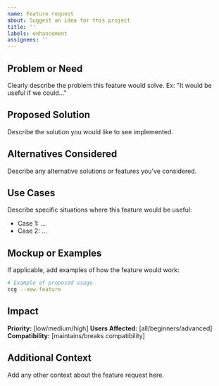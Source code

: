 ```yaml
---
name: Feature request
about: Suggest an idea for this project
title: ''
labels: enhancement
assignees: ''
---
```


## Problem or Need
Clearly describe the problem this feature would solve.
Ex: "It would be useful if we could..."

## Proposed Solution
Describe the solution you would like to see implemented.

## Alternatives Considered
Describe any alternative solutions or features you've considered.

## Use Cases
Describe specific situations where this feature would be useful:
- Case 1: ...
- Case 2: ...

## Mockup or Examples
If applicable, add examples of how the feature would work:

```bash
# Example of proposed usage
ccg --new-feature
```

## Impact
**Priority:** [low/medium/high]
**Users Affected:** [all/beginners/advanced]
**Compatibility:** [maintains/breaks compatibility]

## Additional Context
Add any other context about the feature request here.
